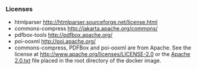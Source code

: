 ### Licenses

* htmlparser http://htmlparser.sourceforge.net/license.html
* commons-compress   http://jakarta.apache.org/commons/
* pdfbox-tools  http://pdfbox.apache.org/
* poi-ooxml http://poi.apache.org/
* commons-compress, PDFBox and poi-ooxml are from Apache. See the license at http://www.apache.org/licenses/LICENSE-2.0 or the
  [Apache 2.0.txt](https://github.com/Alfresco/acs-community-packaging/blob/master/distribution/src/main/resources/licenses/3rd-party/Apache%202.0.txt)
  file placed in the root directory of the docker image.
